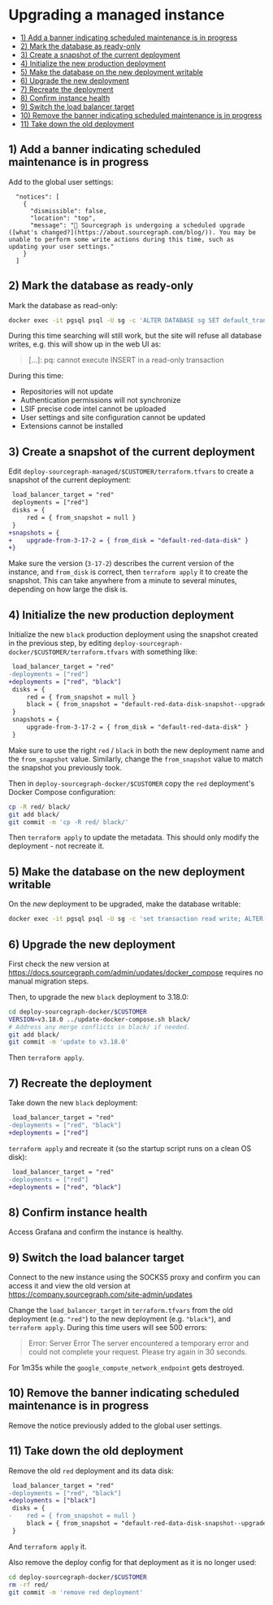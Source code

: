 # Upgrading a managed instance

- [1) Add a banner indicating scheduled maintenance is in progress](#1-add-a-banner-indicating-scheduled-maintenance-is-in-progress)
- [2) Mark the database as ready-only](#2-mark-the-database-as-ready-only)
- [3) Create a snapshot of the current deployment](#3-create-a-snapshot-of-the-current-deployment)
- [4) Initialize the new production deployment](#4-initialize-the-new-production-deployment)
- [5) Make the database on the new deployment writable](#5-make-the-database-on-the-new-deployment-writable)
- [6) Upgrade the new deployment](#6-upgrade-the-new-deployment)
- [7) Recreate the deployment](#7-recreate-the-deployment)
- [8) Confirm instance health](#8-confirm-instance-health)
- [9) Switch the load balancer target](#9-switch-the-load-balancer-target)
- [10) Remove the banner indicating scheduled maintenance is in progress](#10-remove-the-banner-indicating-scheduled-maintenance-is-in-progress)
- [11) Take down the old deployment](#11-take-down-the-old-deployment)

## 1) Add a banner indicating scheduled maintenance is in progress

Add to the global user settings:

```jsonc
  "notices": [
    {
      "dismissible": false,
      "location": "top",
      "message": "🚀 Sourcegraph is undergoing a scheduled upgrade ([what's changed?](https://about.sourcegraph.com/blog/)). You may be unable to perform some write actions during this time, such as updating your user settings."
    }
  ]
```

## 2) Mark the database as ready-only

Mark the database as read-only:

```sh
docker exec -it pgsql psql -U sg -c 'ALTER DATABASE sg SET default_transaction_read_only = true;'
```

During this time searching will still work, but the site will refuse all database writes, e.g. this will show up in the web UI as:

> [...]: pq: cannot execute INSERT in a read-only transaction

During this time:

- Repositories will not update
- Authentication permissions will not synchronize
- LSIF precise code intel cannot be uploaded
- User settings and site configuration cannot be updated
- Extensions cannot be installed

## 3) Create a snapshot of the current deployment

Edit `deploy-sourcegraph-managed/$CUSTOMER/terraform.tfvars` to create a snapshot of the current deployment:

```diff
 load_balancer_target = "red"
 deployments = ["red"]
 disks = {
     red = { from_snapshot = null }
 }
+snapshots = {
+    upgrade-from-3-17-2 = { from_disk = "default-red-data-disk" }
+}
```

Make sure the version (`3-17-2`) describes the current version of the instance, and `from_disk` is correct, then `terraform apply` it to create the snapshot. This can take anywhere from a minute to several minutes, depending on how large the disk is.

## 4) Initialize the new production deployment

Initialize the new `black` production deployment using the snapshot created in the previous step, by editing `deploy-sourcegraph-docker/$CUSTOMER/terraform.tfvars` with something like:

```diff
 load_balancer_target = "red"
-deployments = ["red"]
+deployments = ["red", "black"]
 disks = {
     red = { from_snapshot = null }
     black = { from_snapshot = "default-red-data-disk-snapshot--upgrade-from-3-17-2" }
 }
 snapshots = {
     upgrade-from-3-17-2 = { from_disk = "default-red-data-disk" }
 }
```

Make sure to use the right `red` / `black` in both the new deployment name and the `from_snapshot` value. Similarly, change the `from_snapshot` value to match the snapshot you previously took.

Then in `deploy-sourcegraph-docker/$CUSTOMER` copy the `red` deployment's Docker Compose configuration:

```sh
cp -R red/ black/
git add black/
git commit -m 'cp -R red/ black/'
```

Then `terraform apply` to update the metadata. This should only modify the deployment - not recreate it.

## 5) Make the database on the new deployment writable

On the _new_ deployment to be upgraded, make the database writable:

```sh
docker exec -it pgsql psql -U sg -c 'set transaction read write; ALTER DATABASE sg SET default_transaction_read_only = false;'
```

## 6) Upgrade the new deployment

First check the new version at https://docs.sourcegraph.com/admin/updates/docker_compose requires no manual migration steps.

Then, to upgrade the new `black` deployment to 3.18.0:

```sh
cd deploy-sourcegraph-docker/$CUSTOMER
VERSION=v3.18.0 ../update-docker-compose.sh black/
# Address any merge conflicts in black/ if needed.
git add black/
git commit -m 'update to v3.18.0'
```

Then `terraform apply`.

## 7) Recreate the deployment

Take down the new `black` deployment:

```diff
 load_balancer_target = "red"
-deployments = ["red", "black"]
+deployments = ["red"]
```

`terraform apply` and recreate it (so the startup script runs on a clean OS disk):

```diff
 load_balancer_target = "red"
-deployments = ["red"]
+deployments = ["red", "black"]
```

## 8) Confirm instance health

Access Grafana and confirm the instance is healthy.

## 9) Switch the load balancer target

Connect to the new instance using the SOCKS5 proxy and confirm you can access it and view the old version at https://company.sourcegraph.com/site-admin/updates

Change the `load_balancer_target` in `terraform.tfvars` from the old deployment (e.g. `"red"`) to the new deployment (e.g. `"black"`), and `terraform apply`. During this time users will see 500 errors:

> Error: Server Error
> The server encountered a temporary error and could not complete your request.
> Please try again in 30 seconds.

For 1m35s while the `google_compute_network_endpoint` gets destroyed.

## 10) Remove the banner indicating scheduled maintenance is in progress

Remove the notice previously added to the global user settings.

## 11) Take down the old deployment

Remove the old `red` deployment and its data disk:

```diff
 load_balancer_target = "red"
-deployments = ["red", "black"]
+deployments = ["black"]
 disks = {
-    red = { from_snapshot = null }
     black = { from_snapshot = "default-red-data-disk-snapshot--upgrade-from-3-17-2" }
 }
```

And `terraform apply` it.

Also remove the deploy config for that deployment as it is no longer used:

```sh
cd deploy-sourcegraph-docker/$CUSTOMER
rm -rf red/
git commit -m 'remove red deployment'
```
